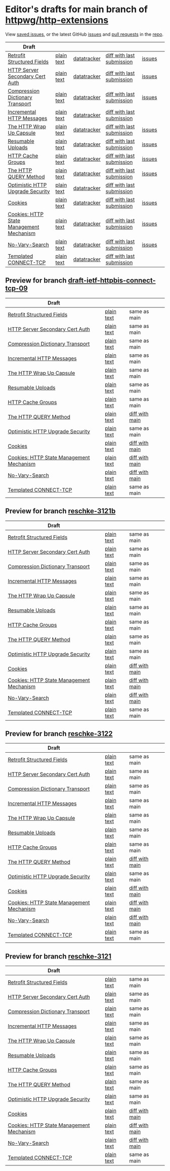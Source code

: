 # Editor's drafts for main branch of [httpwg/http-extensions](https://github.com/httpwg/http-extensions)

View [saved issues](issues.html), or the latest GitHub [issues](https://github.com/httpwg/http-extensions/issues) and [pull requests](https://github.com/httpwg/http-extensions/pulls) in the [repo](https://github.com/httpwg/http-extensions).

| Draft |     |     |     |     |     |
| ----- | --- | --- | --- | --- | --- |
| [Retrofit Structured Fields](./draft-ietf-httpbis-retrofit.html "Retrofit Structured Fields for HTTP (HTML)") | [plain text](./draft-ietf-httpbis-retrofit.txt "Retrofit Structured Fields for HTTP (Text)") | [datatracker](https://datatracker.ietf.org/doc/draft-ietf-httpbis-retrofit "Datatracker for draft-ietf-httpbis-retrofit") | [diff with last submission](https://author-tools.ietf.org/api/iddiff?doc_1=draft-ietf-httpbis-retrofit&url_2=https://httpwg.github.io/http-extensions/draft-ietf-httpbis-retrofit.txt) | [issues](https://github.com/httpwg/http-extensions/labels/retrofit) |
| [HTTP Server Secondary Cert Auth](./draft-ietf-httpbis-secondary-server-certs.html "Secondary Certificate Authentication of HTTP Servers (HTML)") | [plain text](./draft-ietf-httpbis-secondary-server-certs.txt "Secondary Certificate Authentication of HTTP Servers (Text)") | [datatracker](https://datatracker.ietf.org/doc/draft-ietf-httpbis-secondary-server-certs "Datatracker for draft-ietf-httpbis-secondary-server-certs") | [diff with last submission](https://author-tools.ietf.org/api/iddiff?doc_1=draft-ietf-httpbis-secondary-server-certs&url_2=https://httpwg.github.io/http-extensions/draft-ietf-httpbis-secondary-server-certs.txt) | [issues](https://github.com/httpwg/http-extensions/labels/secondary-server-certs) |
| [Compression Dictionary Transport](./draft-ietf-httpbis-compression-dictionary.html "Compression Dictionary Transport (HTML)") | [plain text](./draft-ietf-httpbis-compression-dictionary.txt "Compression Dictionary Transport (Text)") | [datatracker](https://datatracker.ietf.org/doc/draft-ietf-httpbis-compression-dictionary "Datatracker for draft-ietf-httpbis-compression-dictionary") | [diff with last submission](https://author-tools.ietf.org/api/iddiff?doc_1=draft-ietf-httpbis-compression-dictionary&url_2=https://httpwg.github.io/http-extensions/draft-ietf-httpbis-compression-dictionary.txt) | [issues](https://github.com/httpwg/http-extensions/labels/compression-dictionary) |
| [Incremental HTTP Messages](./draft-ietf-httpbis-incremental.html "Incremental HTTP Messages (HTML)") | [plain text](./draft-ietf-httpbis-incremental.txt "Incremental HTTP Messages (Text)") | [datatracker](https://datatracker.ietf.org/doc/draft-ietf-httpbis-incremental "Datatracker for draft-ietf-httpbis-incremental") | [diff with last submission](https://author-tools.ietf.org/api/iddiff?doc_1=draft-ietf-httpbis-incremental&url_2=https://httpwg.github.io/http-extensions/draft-ietf-httpbis-incremental.txt) |  |
| [The HTTP Wrap Up Capsule](./draft-ietf-httpbis-wrap-up.html "The HTTP Wrap Up Capsule (HTML)") | [plain text](./draft-ietf-httpbis-wrap-up.txt "The HTTP Wrap Up Capsule (Text)") | [datatracker](https://datatracker.ietf.org/doc/draft-ietf-httpbis-wrap-up "Datatracker for draft-ietf-httpbis-wrap-up") | [diff with last submission](https://author-tools.ietf.org/api/iddiff?doc_1=draft-ietf-httpbis-wrap-up&url_2=https://httpwg.github.io/http-extensions/draft-ietf-httpbis-wrap-up.txt) | [issues](https://github.com/httpwg/http-extensions/labels/wrap-up) |
| [Resumable Uploads](./draft-ietf-httpbis-resumable-upload.html "Resumable Uploads for HTTP (HTML)") | [plain text](./draft-ietf-httpbis-resumable-upload.txt "Resumable Uploads for HTTP (Text)") | [datatracker](https://datatracker.ietf.org/doc/draft-ietf-httpbis-resumable-upload "Datatracker for draft-ietf-httpbis-resumable-upload") | [diff with last submission](https://author-tools.ietf.org/api/iddiff?doc_1=draft-ietf-httpbis-resumable-upload&url_2=https://httpwg.github.io/http-extensions/draft-ietf-httpbis-resumable-upload.txt) | [issues](https://github.com/httpwg/http-extensions/labels/resumable-upload) |
| [HTTP Cache Groups](./draft-ietf-httpbis-cache-groups.html "HTTP Cache Groups (HTML)") | [plain text](./draft-ietf-httpbis-cache-groups.txt "HTTP Cache Groups (Text)") | [datatracker](https://datatracker.ietf.org/doc/draft-ietf-httpbis-cache-groups "Datatracker for draft-ietf-httpbis-cache-groups") | [diff with last submission](https://author-tools.ietf.org/api/iddiff?doc_1=draft-ietf-httpbis-cache-groups&url_2=https://httpwg.github.io/http-extensions/draft-ietf-httpbis-cache-groups.txt) | [issues](https://github.com/httpwg/http-extensions/labels/cache-groups) |
| [The HTTP QUERY Method](./draft-ietf-httpbis-safe-method-w-body.html "The HTTP QUERY Method (HTML)") | [plain text](./draft-ietf-httpbis-safe-method-w-body.txt "The HTTP QUERY Method (Text)") | [datatracker](https://datatracker.ietf.org/doc/draft-ietf-httpbis-safe-method-w-body "Datatracker for draft-ietf-httpbis-safe-method-w-body") | [diff with last submission](https://author-tools.ietf.org/api/iddiff?doc_1=draft-ietf-httpbis-safe-method-w-body&url_2=https://httpwg.github.io/http-extensions/draft-ietf-httpbis-safe-method-w-body.txt) | [issues](https://github.com/httpwg/http-extensions/labels/query-method) |
| [Optimistic HTTP Upgrade Security](./draft-ietf-httpbis-optimistic-upgrade.html "Security Considerations for Optimistic Protocol Transitions in HTTP/1.1 (HTML)") | [plain text](./draft-ietf-httpbis-optimistic-upgrade.txt "Security Considerations for Optimistic Protocol Transitions in HTTP/1.1 (Text)") | [datatracker](https://datatracker.ietf.org/doc/draft-ietf-httpbis-optimistic-upgrade "Datatracker for draft-ietf-httpbis-optimistic-upgrade") | [diff with last submission](https://author-tools.ietf.org/api/iddiff?doc_1=draft-ietf-httpbis-optimistic-upgrade&url_2=https://httpwg.github.io/http-extensions/draft-ietf-httpbis-optimistic-upgrade.txt) |  |
| [Cookies](./draft-ietf-httpbis-layered-cookies.html "Cookies: HTTP State Management Mechanism (HTML)") | [plain text](./draft-ietf-httpbis-layered-cookies.txt "Cookies: HTTP State Management Mechanism (Text)") | [datatracker](https://datatracker.ietf.org/doc/draft-ietf-httpbis-layered-cookies "Datatracker for draft-ietf-httpbis-layered-cookies") | [diff with last submission](https://author-tools.ietf.org/api/iddiff?doc_1=draft-ietf-httpbis-layered-cookies&url_2=https://httpwg.github.io/http-extensions/draft-ietf-httpbis-layered-cookies.txt) | [issues](https://github.com/httpwg/http-extensions/labels/cookies) |
| [Cookies: HTTP State Management Mechanism](./draft-ietf-httpbis-rfc6265bis.html "Cookies: HTTP State Management Mechanism (HTML)") | [plain text](./draft-ietf-httpbis-rfc6265bis.txt "Cookies: HTTP State Management Mechanism (Text)") | [datatracker](https://datatracker.ietf.org/doc/draft-ietf-httpbis-rfc6265bis "Datatracker for draft-ietf-httpbis-rfc6265bis") | [diff with last submission](https://author-tools.ietf.org/api/iddiff?doc_1=draft-ietf-httpbis-rfc6265bis&url_2=https://httpwg.github.io/http-extensions/draft-ietf-httpbis-rfc6265bis.txt) | [issues](https://github.com/httpwg/http-extensions/labels/6265bis) |
| [No-Vary-Search](./draft-ietf-httpbis-no-vary-search.html "The No-Vary-Search HTTP Response Header Field (HTML)") | [plain text](./draft-ietf-httpbis-no-vary-search.txt "The No-Vary-Search HTTP Response Header Field (Text)") | [datatracker](https://datatracker.ietf.org/doc/draft-ietf-httpbis-no-vary-search "Datatracker for draft-ietf-httpbis-no-vary-search") | [diff with last submission](https://author-tools.ietf.org/api/iddiff?doc_1=draft-ietf-httpbis-no-vary-search&url_2=https://httpwg.github.io/http-extensions/draft-ietf-httpbis-no-vary-search.txt) | [issues](https://github.com/httpwg/http-extensions/labels/no-vary-search) |
| [Templated CONNECT-TCP](./draft-ietf-httpbis-connect-tcp.html "Template-Driven HTTP CONNECT Proxying for TCP (HTML)") | [plain text](./draft-ietf-httpbis-connect-tcp.txt "Template-Driven HTTP CONNECT Proxying for TCP (Text)") | [datatracker](https://datatracker.ietf.org/doc/draft-ietf-httpbis-connect-tcp "Datatracker for draft-ietf-httpbis-connect-tcp") | [diff with last submission](https://author-tools.ietf.org/api/iddiff?doc_1=draft-ietf-httpbis-connect-tcp&url_2=https://httpwg.github.io/http-extensions/draft-ietf-httpbis-connect-tcp.txt) |  |

## Preview for branch [draft-ietf-httpbis-connect-tcp-09](draft-ietf-httpbis-connect-tcp-09)

| Draft |     |     |     |
| ----- | --- | --- | --- |
| [Retrofit Structured Fields](draft-ietf-httpbis-connect-tcp-09/draft-ietf-httpbis-retrofit.html "Retrofit Structured Fields for HTTP (HTML)") | [plain text](draft-ietf-httpbis-connect-tcp-09/draft-ietf-httpbis-retrofit.txt "Retrofit Structured Fields for HTTP (Text)") | same as main |
| [HTTP Server Secondary Cert Auth](draft-ietf-httpbis-connect-tcp-09/draft-ietf-httpbis-secondary-server-certs.html "Secondary Certificate Authentication of HTTP Servers (HTML)") | [plain text](draft-ietf-httpbis-connect-tcp-09/draft-ietf-httpbis-secondary-server-certs.txt "Secondary Certificate Authentication of HTTP Servers (Text)") | same as main |
| [Compression Dictionary Transport](draft-ietf-httpbis-connect-tcp-09/draft-ietf-httpbis-compression-dictionary.html "Compression Dictionary Transport (HTML)") | [plain text](draft-ietf-httpbis-connect-tcp-09/draft-ietf-httpbis-compression-dictionary.txt "Compression Dictionary Transport (Text)") | same as main |
| [Incremental HTTP Messages](draft-ietf-httpbis-connect-tcp-09/draft-ietf-httpbis-incremental.html "Incremental HTTP Messages (HTML)") | [plain text](draft-ietf-httpbis-connect-tcp-09/draft-ietf-httpbis-incremental.txt "Incremental HTTP Messages (Text)") | same as main |
| [The HTTP Wrap Up Capsule](draft-ietf-httpbis-connect-tcp-09/draft-ietf-httpbis-wrap-up.html "The HTTP Wrap Up Capsule (HTML)") | [plain text](draft-ietf-httpbis-connect-tcp-09/draft-ietf-httpbis-wrap-up.txt "The HTTP Wrap Up Capsule (Text)") | same as main |
| [Resumable Uploads](draft-ietf-httpbis-connect-tcp-09/draft-ietf-httpbis-resumable-upload.html "Resumable Uploads for HTTP (HTML)") | [plain text](draft-ietf-httpbis-connect-tcp-09/draft-ietf-httpbis-resumable-upload.txt "Resumable Uploads for HTTP (Text)") | same as main |
| [HTTP Cache Groups](draft-ietf-httpbis-connect-tcp-09/draft-ietf-httpbis-cache-groups.html "HTTP Cache Groups (HTML)") | [plain text](draft-ietf-httpbis-connect-tcp-09/draft-ietf-httpbis-cache-groups.txt "HTTP Cache Groups (Text)") | same as main |
| [The HTTP QUERY Method](draft-ietf-httpbis-connect-tcp-09/draft-ietf-httpbis-safe-method-w-body.html "The HTTP QUERY Method (HTML)") | [plain text](draft-ietf-httpbis-connect-tcp-09/draft-ietf-httpbis-safe-method-w-body.txt "The HTTP QUERY Method (Text)") | [diff with main](https://author-tools.ietf.org/api/iddiff?url_1=https://httpwg.github.io/http-extensions/draft-ietf-httpbis-safe-method-w-body.txt&url_2=https://httpwg.github.io/http-extensions/draft-ietf-httpbis-connect-tcp-09/draft-ietf-httpbis-safe-method-w-body.txt) |
| [Optimistic HTTP Upgrade Security](draft-ietf-httpbis-connect-tcp-09/draft-ietf-httpbis-optimistic-upgrade.html "Security Considerations for Optimistic Protocol Transitions in HTTP/1.1 (HTML)") | [plain text](draft-ietf-httpbis-connect-tcp-09/draft-ietf-httpbis-optimistic-upgrade.txt "Security Considerations for Optimistic Protocol Transitions in HTTP/1.1 (Text)") | same as main |
| [Cookies](draft-ietf-httpbis-connect-tcp-09/draft-ietf-httpbis-layered-cookies.html "Cookies: HTTP State Management Mechanism (HTML)") | [plain text](draft-ietf-httpbis-connect-tcp-09/draft-ietf-httpbis-layered-cookies.txt "Cookies: HTTP State Management Mechanism (Text)") | [diff with main](https://author-tools.ietf.org/api/iddiff?url_1=https://httpwg.github.io/http-extensions/draft-ietf-httpbis-layered-cookies.txt&url_2=https://httpwg.github.io/http-extensions/draft-ietf-httpbis-connect-tcp-09/draft-ietf-httpbis-layered-cookies.txt) |
| [Cookies: HTTP State Management Mechanism](draft-ietf-httpbis-connect-tcp-09/draft-ietf-httpbis-rfc6265bis.html "Cookies: HTTP State Management Mechanism (HTML)") | [plain text](draft-ietf-httpbis-connect-tcp-09/draft-ietf-httpbis-rfc6265bis.txt "Cookies: HTTP State Management Mechanism (Text)") | [diff with main](https://author-tools.ietf.org/api/iddiff?url_1=https://httpwg.github.io/http-extensions/draft-ietf-httpbis-rfc6265bis.txt&url_2=https://httpwg.github.io/http-extensions/draft-ietf-httpbis-connect-tcp-09/draft-ietf-httpbis-rfc6265bis.txt) |
| [No-Vary-Search](draft-ietf-httpbis-connect-tcp-09/draft-ietf-httpbis-no-vary-search.html "The No-Vary-Search HTTP Response Header Field (HTML)") | [plain text](draft-ietf-httpbis-connect-tcp-09/draft-ietf-httpbis-no-vary-search.txt "The No-Vary-Search HTTP Response Header Field (Text)") | [diff with main](https://author-tools.ietf.org/api/iddiff?url_1=https://httpwg.github.io/http-extensions/draft-ietf-httpbis-no-vary-search.txt&url_2=https://httpwg.github.io/http-extensions/draft-ietf-httpbis-connect-tcp-09/draft-ietf-httpbis-no-vary-search.txt) |
| [Templated CONNECT-TCP](draft-ietf-httpbis-connect-tcp-09/draft-ietf-httpbis-connect-tcp.html "Template-Driven HTTP CONNECT Proxying for TCP (HTML)") | [plain text](draft-ietf-httpbis-connect-tcp-09/draft-ietf-httpbis-connect-tcp.txt "Template-Driven HTTP CONNECT Proxying for TCP (Text)") | same as main |

## Preview for branch [reschke-3121b](reschke-3121b)

| Draft |     |     |     |
| ----- | --- | --- | --- |
| [Retrofit Structured Fields](reschke-3121b/draft-ietf-httpbis-retrofit.html "Retrofit Structured Fields for HTTP (HTML)") | [plain text](reschke-3121b/draft-ietf-httpbis-retrofit.txt "Retrofit Structured Fields for HTTP (Text)") | same as main |
| [HTTP Server Secondary Cert Auth](reschke-3121b/draft-ietf-httpbis-secondary-server-certs.html "Secondary Certificate Authentication of HTTP Servers (HTML)") | [plain text](reschke-3121b/draft-ietf-httpbis-secondary-server-certs.txt "Secondary Certificate Authentication of HTTP Servers (Text)") | same as main |
| [Compression Dictionary Transport](reschke-3121b/draft-ietf-httpbis-compression-dictionary.html "Compression Dictionary Transport (HTML)") | [plain text](reschke-3121b/draft-ietf-httpbis-compression-dictionary.txt "Compression Dictionary Transport (Text)") | same as main |
| [Incremental HTTP Messages](reschke-3121b/draft-ietf-httpbis-incremental.html "Incremental HTTP Messages (HTML)") | [plain text](reschke-3121b/draft-ietf-httpbis-incremental.txt "Incremental HTTP Messages (Text)") | same as main |
| [The HTTP Wrap Up Capsule](reschke-3121b/draft-ietf-httpbis-wrap-up.html "The HTTP Wrap Up Capsule (HTML)") | [plain text](reschke-3121b/draft-ietf-httpbis-wrap-up.txt "The HTTP Wrap Up Capsule (Text)") | same as main |
| [Resumable Uploads](reschke-3121b/draft-ietf-httpbis-resumable-upload.html "Resumable Uploads for HTTP (HTML)") | [plain text](reschke-3121b/draft-ietf-httpbis-resumable-upload.txt "Resumable Uploads for HTTP (Text)") | same as main |
| [HTTP Cache Groups](reschke-3121b/draft-ietf-httpbis-cache-groups.html "HTTP Cache Groups (HTML)") | [plain text](reschke-3121b/draft-ietf-httpbis-cache-groups.txt "HTTP Cache Groups (Text)") | same as main |
| [The HTTP QUERY Method](reschke-3121b/draft-ietf-httpbis-safe-method-w-body.html "The HTTP QUERY Method (HTML)") | [plain text](reschke-3121b/draft-ietf-httpbis-safe-method-w-body.txt "The HTTP QUERY Method (Text)") | same as main |
| [Optimistic HTTP Upgrade Security](reschke-3121b/draft-ietf-httpbis-optimistic-upgrade.html "Security Considerations for Optimistic Protocol Transitions in HTTP/1.1 (HTML)") | [plain text](reschke-3121b/draft-ietf-httpbis-optimistic-upgrade.txt "Security Considerations for Optimistic Protocol Transitions in HTTP/1.1 (Text)") | same as main |
| [Cookies](reschke-3121b/draft-ietf-httpbis-layered-cookies.html "Cookies: HTTP State Management Mechanism (HTML)") | [plain text](reschke-3121b/draft-ietf-httpbis-layered-cookies.txt "Cookies: HTTP State Management Mechanism (Text)") | [diff with main](https://author-tools.ietf.org/api/iddiff?url_1=https://httpwg.github.io/http-extensions/draft-ietf-httpbis-layered-cookies.txt&url_2=https://httpwg.github.io/http-extensions/reschke-3121b/draft-ietf-httpbis-layered-cookies.txt) |
| [Cookies: HTTP State Management Mechanism](reschke-3121b/draft-ietf-httpbis-rfc6265bis.html "Cookies: HTTP State Management Mechanism (HTML)") | [plain text](reschke-3121b/draft-ietf-httpbis-rfc6265bis.txt "Cookies: HTTP State Management Mechanism (Text)") | [diff with main](https://author-tools.ietf.org/api/iddiff?url_1=https://httpwg.github.io/http-extensions/draft-ietf-httpbis-rfc6265bis.txt&url_2=https://httpwg.github.io/http-extensions/reschke-3121b/draft-ietf-httpbis-rfc6265bis.txt) |
| [No-Vary-Search](reschke-3121b/draft-ietf-httpbis-no-vary-search.html "The No-Vary-Search HTTP Response Header Field (HTML)") | [plain text](reschke-3121b/draft-ietf-httpbis-no-vary-search.txt "The No-Vary-Search HTTP Response Header Field (Text)") | [diff with main](https://author-tools.ietf.org/api/iddiff?url_1=https://httpwg.github.io/http-extensions/draft-ietf-httpbis-no-vary-search.txt&url_2=https://httpwg.github.io/http-extensions/reschke-3121b/draft-ietf-httpbis-no-vary-search.txt) |
| [Templated CONNECT-TCP](reschke-3121b/draft-ietf-httpbis-connect-tcp.html "Template-Driven HTTP CONNECT Proxying for TCP (HTML)") | [plain text](reschke-3121b/draft-ietf-httpbis-connect-tcp.txt "Template-Driven HTTP CONNECT Proxying for TCP (Text)") | same as main |

## Preview for branch [reschke-3122](reschke-3122)

| Draft |     |     |     |
| ----- | --- | --- | --- |
| [Retrofit Structured Fields](reschke-3122/draft-ietf-httpbis-retrofit.html "Retrofit Structured Fields for HTTP (HTML)") | [plain text](reschke-3122/draft-ietf-httpbis-retrofit.txt "Retrofit Structured Fields for HTTP (Text)") | same as main |
| [HTTP Server Secondary Cert Auth](reschke-3122/draft-ietf-httpbis-secondary-server-certs.html "Secondary Certificate Authentication of HTTP Servers (HTML)") | [plain text](reschke-3122/draft-ietf-httpbis-secondary-server-certs.txt "Secondary Certificate Authentication of HTTP Servers (Text)") | same as main |
| [Compression Dictionary Transport](reschke-3122/draft-ietf-httpbis-compression-dictionary.html "Compression Dictionary Transport (HTML)") | [plain text](reschke-3122/draft-ietf-httpbis-compression-dictionary.txt "Compression Dictionary Transport (Text)") | same as main |
| [Incremental HTTP Messages](reschke-3122/draft-ietf-httpbis-incremental.html "Incremental HTTP Messages (HTML)") | [plain text](reschke-3122/draft-ietf-httpbis-incremental.txt "Incremental HTTP Messages (Text)") | same as main |
| [The HTTP Wrap Up Capsule](reschke-3122/draft-ietf-httpbis-wrap-up.html "The HTTP Wrap Up Capsule (HTML)") | [plain text](reschke-3122/draft-ietf-httpbis-wrap-up.txt "The HTTP Wrap Up Capsule (Text)") | same as main |
| [Resumable Uploads](reschke-3122/draft-ietf-httpbis-resumable-upload.html "Resumable Uploads for HTTP (HTML)") | [plain text](reschke-3122/draft-ietf-httpbis-resumable-upload.txt "Resumable Uploads for HTTP (Text)") | same as main |
| [HTTP Cache Groups](reschke-3122/draft-ietf-httpbis-cache-groups.html "HTTP Cache Groups (HTML)") | [plain text](reschke-3122/draft-ietf-httpbis-cache-groups.txt "HTTP Cache Groups (Text)") | same as main |
| [The HTTP QUERY Method](reschke-3122/draft-ietf-httpbis-safe-method-w-body.html "The HTTP QUERY Method (HTML)") | [plain text](reschke-3122/draft-ietf-httpbis-safe-method-w-body.txt "The HTTP QUERY Method (Text)") | [diff with main](https://author-tools.ietf.org/api/iddiff?url_1=https://httpwg.github.io/http-extensions/draft-ietf-httpbis-safe-method-w-body.txt&url_2=https://httpwg.github.io/http-extensions/reschke-3122/draft-ietf-httpbis-safe-method-w-body.txt) |
| [Optimistic HTTP Upgrade Security](reschke-3122/draft-ietf-httpbis-optimistic-upgrade.html "Security Considerations for Optimistic Protocol Transitions in HTTP/1.1 (HTML)") | [plain text](reschke-3122/draft-ietf-httpbis-optimistic-upgrade.txt "Security Considerations for Optimistic Protocol Transitions in HTTP/1.1 (Text)") | same as main |
| [Cookies](reschke-3122/draft-ietf-httpbis-layered-cookies.html "Cookies: HTTP State Management Mechanism (HTML)") | [plain text](reschke-3122/draft-ietf-httpbis-layered-cookies.txt "Cookies: HTTP State Management Mechanism (Text)") | [diff with main](https://author-tools.ietf.org/api/iddiff?url_1=https://httpwg.github.io/http-extensions/draft-ietf-httpbis-layered-cookies.txt&url_2=https://httpwg.github.io/http-extensions/reschke-3122/draft-ietf-httpbis-layered-cookies.txt) |
| [Cookies: HTTP State Management Mechanism](reschke-3122/draft-ietf-httpbis-rfc6265bis.html "Cookies: HTTP State Management Mechanism (HTML)") | [plain text](reschke-3122/draft-ietf-httpbis-rfc6265bis.txt "Cookies: HTTP State Management Mechanism (Text)") | [diff with main](https://author-tools.ietf.org/api/iddiff?url_1=https://httpwg.github.io/http-extensions/draft-ietf-httpbis-rfc6265bis.txt&url_2=https://httpwg.github.io/http-extensions/reschke-3122/draft-ietf-httpbis-rfc6265bis.txt) |
| [No-Vary-Search](reschke-3122/draft-ietf-httpbis-no-vary-search.html "The No-Vary-Search HTTP Response Header Field (HTML)") | [plain text](reschke-3122/draft-ietf-httpbis-no-vary-search.txt "The No-Vary-Search HTTP Response Header Field (Text)") | [diff with main](https://author-tools.ietf.org/api/iddiff?url_1=https://httpwg.github.io/http-extensions/draft-ietf-httpbis-no-vary-search.txt&url_2=https://httpwg.github.io/http-extensions/reschke-3122/draft-ietf-httpbis-no-vary-search.txt) |
| [Templated CONNECT-TCP](reschke-3122/draft-ietf-httpbis-connect-tcp.html "Template-Driven HTTP CONNECT Proxying for TCP (HTML)") | [plain text](reschke-3122/draft-ietf-httpbis-connect-tcp.txt "Template-Driven HTTP CONNECT Proxying for TCP (Text)") | same as main |

## Preview for branch [reschke-3121](reschke-3121)

| Draft |     |     |     |
| ----- | --- | --- | --- |
| [Retrofit Structured Fields](reschke-3121/draft-ietf-httpbis-retrofit.html "Retrofit Structured Fields for HTTP (HTML)") | [plain text](reschke-3121/draft-ietf-httpbis-retrofit.txt "Retrofit Structured Fields for HTTP (Text)") | same as main |
| [HTTP Server Secondary Cert Auth](reschke-3121/draft-ietf-httpbis-secondary-server-certs.html "Secondary Certificate Authentication of HTTP Servers (HTML)") | [plain text](reschke-3121/draft-ietf-httpbis-secondary-server-certs.txt "Secondary Certificate Authentication of HTTP Servers (Text)") | same as main |
| [Compression Dictionary Transport](reschke-3121/draft-ietf-httpbis-compression-dictionary.html "Compression Dictionary Transport (HTML)") | [plain text](reschke-3121/draft-ietf-httpbis-compression-dictionary.txt "Compression Dictionary Transport (Text)") | same as main |
| [Incremental HTTP Messages](reschke-3121/draft-ietf-httpbis-incremental.html "Incremental HTTP Messages (HTML)") | [plain text](reschke-3121/draft-ietf-httpbis-incremental.txt "Incremental HTTP Messages (Text)") | same as main |
| [The HTTP Wrap Up Capsule](reschke-3121/draft-ietf-httpbis-wrap-up.html "The HTTP Wrap Up Capsule (HTML)") | [plain text](reschke-3121/draft-ietf-httpbis-wrap-up.txt "The HTTP Wrap Up Capsule (Text)") | same as main |
| [Resumable Uploads](reschke-3121/draft-ietf-httpbis-resumable-upload.html "Resumable Uploads for HTTP (HTML)") | [plain text](reschke-3121/draft-ietf-httpbis-resumable-upload.txt "Resumable Uploads for HTTP (Text)") | same as main |
| [HTTP Cache Groups](reschke-3121/draft-ietf-httpbis-cache-groups.html "HTTP Cache Groups (HTML)") | [plain text](reschke-3121/draft-ietf-httpbis-cache-groups.txt "HTTP Cache Groups (Text)") | same as main |
| [The HTTP QUERY Method](reschke-3121/draft-ietf-httpbis-safe-method-w-body.html "The HTTP QUERY Method (HTML)") | [plain text](reschke-3121/draft-ietf-httpbis-safe-method-w-body.txt "The HTTP QUERY Method (Text)") | same as main |
| [Optimistic HTTP Upgrade Security](reschke-3121/draft-ietf-httpbis-optimistic-upgrade.html "Security Considerations for Optimistic Protocol Transitions in HTTP/1.1 (HTML)") | [plain text](reschke-3121/draft-ietf-httpbis-optimistic-upgrade.txt "Security Considerations for Optimistic Protocol Transitions in HTTP/1.1 (Text)") | same as main |
| [Cookies](reschke-3121/draft-ietf-httpbis-layered-cookies.html "Cookies: HTTP State Management Mechanism (HTML)") | [plain text](reschke-3121/draft-ietf-httpbis-layered-cookies.txt "Cookies: HTTP State Management Mechanism (Text)") | [diff with main](https://author-tools.ietf.org/api/iddiff?url_1=https://httpwg.github.io/http-extensions/draft-ietf-httpbis-layered-cookies.txt&url_2=https://httpwg.github.io/http-extensions/reschke-3121/draft-ietf-httpbis-layered-cookies.txt) |
| [Cookies: HTTP State Management Mechanism](reschke-3121/draft-ietf-httpbis-rfc6265bis.html "Cookies: HTTP State Management Mechanism (HTML)") | [plain text](reschke-3121/draft-ietf-httpbis-rfc6265bis.txt "Cookies: HTTP State Management Mechanism (Text)") | [diff with main](https://author-tools.ietf.org/api/iddiff?url_1=https://httpwg.github.io/http-extensions/draft-ietf-httpbis-rfc6265bis.txt&url_2=https://httpwg.github.io/http-extensions/reschke-3121/draft-ietf-httpbis-rfc6265bis.txt) |
| [No-Vary-Search](reschke-3121/draft-ietf-httpbis-no-vary-search.html "The No-Vary-Search HTTP Response Header Field (HTML)") | [plain text](reschke-3121/draft-ietf-httpbis-no-vary-search.txt "The No-Vary-Search HTTP Response Header Field (Text)") | [diff with main](https://author-tools.ietf.org/api/iddiff?url_1=https://httpwg.github.io/http-extensions/draft-ietf-httpbis-no-vary-search.txt&url_2=https://httpwg.github.io/http-extensions/reschke-3121/draft-ietf-httpbis-no-vary-search.txt) |
| [Templated CONNECT-TCP](reschke-3121/draft-ietf-httpbis-connect-tcp.html "Template-Driven HTTP CONNECT Proxying for TCP (HTML)") | [plain text](reschke-3121/draft-ietf-httpbis-connect-tcp.txt "Template-Driven HTTP CONNECT Proxying for TCP (Text)") | same as main |

